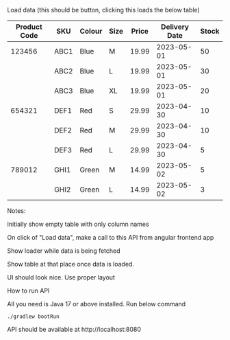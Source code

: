 Load data (this should be button, clicking this loads the below table)

| Product Code | SKU  | Colour | Size | Price | Delivery Date | Stock |
|--------------|------|--------|------|-------|---------------|-------|
| 123456       | ABC1 | Blue   | M    | 19.99 | 2023-05-01    | 50    |
|              | ABC2 | Blue   | L    | 19.99 | 2023-05-01    | 30    |
|              | ABC3 | Blue   | XL   | 19.99 | 2023-05-01    | 20    |
| 654321       | DEF1 | Red    | S    | 29.99 | 2023-04-30    | 10    |
|              | DEF2 | Red    | M    | 29.99 | 2023-04-30    | 10    |
|              | DEF3 | Red    | L    | 29.99 | 2023-04-30    | 5     |
| 789012       | GHI1 | Green  | M    | 14.99 | 2023-05-02    | 5     |
|              | GHI2 | Green  | L    | 14.99 | 2023-05-02    | 3     |


Notes:

Initially show empty table with only column names

On click of "Load data", make a call to this API from angular frontend app

Show loader while data is being fetched

Show table at that place once data is loaded.

UI should look nice. Use proper layout


How to run API

All you need is Java 17 or above installed. Run below command

`./gradlew bootRun`

API should be available at http://localhost:8080
